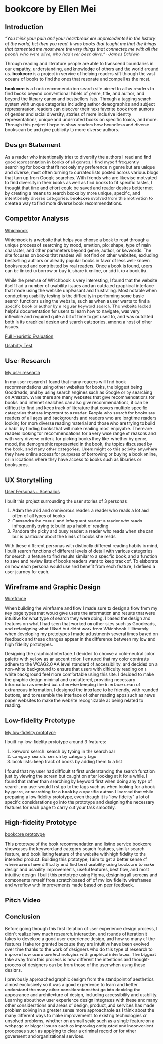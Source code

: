 # bookcore by Ellen Mei


## Introduction

*“You think your pain and your heartbreak are unprecedented in the history of the world, but then you read. It was books that taught me that the things that tormented me most were the very things that connected me with all the people who were alive, who had ever been alive.” ~James Baldwin*

Through reading and literature people are able to transcend boundaries in our empathy, understanding, and knowledge of others and the world around us. **bookcore** is a project in service of helping readers sift through the vast oceans of books to find the ones that resonate and compell us the most.

**bookcore** is a book recommendation search site aimed to allow readers to find books  beyond conventional labels of genre, title, and author, and beyond the literary canon and bestsellers lists. Through a tagging search system with unique categories including author demographics and subject representation, readers can discover their next favorite book from authors of gender and racial diversity, stories of more inclusive identity representations, unique and underrated books on specific topics, and more. Through this project I hope to show readers how boundless and diverse books can be and give publicity to more diverse authors.


## Design Statement

As a reader who intentionally tries to diversify the authors I read and find good representation in books of all genres, I find myself frequently searching for books that fit not only my preference in genre but are unique and diverse, most often turning to currated lists posted across various blogs that turn up from Google searches. With friends who are likewise motivated to find diversity in their books as well as find books to fit specific tastes, I thought that time and effort could be saved and reader desires better met by creating a means to search books by more unique, specific, and intentionally diverse categories. **bookcore** evolved from this motivation to create a way to find more diverse book recommendations.

## Competitor Analysis

[Whichbook](https://www.whichbook.net/)

Whichbook is a website that helps you choose a book to read through a unique process of searching by mood, emotion, plot shape, type of main character, and other parameters beyond genre, author, or keywords. The site focuses on books that readers will not find on other websites, excluding bestselling authors or already popular books in favor of less well-known books rated and contributed by real readers. Once a book is found, users can be linked to borrow or buy it, share it online, or add it to a book list.


While the premise of Whichbook is very interesting, I found that the website itself had a number of usability issues and an outdated graphical interface that made using the website unpleasant and frustrating. Most notable when conducting usability testing is the difficulty in performing some basic search functions using the website, such as when a user wants to find a specific book or author by a regular keyword search. The website lacked helpful documentation for users to learn how to navigate, was very inflexible and required quite a bit of time to get used to, and was outdated both in its graphical design and search categories, among a host of other issues.

[Full Heuristic Evaluation](https://github.com/lnmei/DH150-2020W/tree/master/assignment01)

[Usability Test](https://github.com/lnmei/DH150-2020W/tree/master/assignment02)

## User Research

[My user research](https://github.com/lnmei/DH150-2020W/tree/master/assignment04)

In my user research I found that many readers will find book recommendations using other websites for books, the biggest being Goodreads, and by using search engines such as Google or by searching on Amazon. While there are many websites that give recommendations for books, and internet searches can also give recommendations, it can be difficult to find and keep track of literature that covers multiple specific categories that are important to a reader. People who search for books are readers of all ages and backgrounds and readers who are longtime readers looking for more diverse reading material and those who are trying to build a habit by finding books that will make reading most enjoyable. There are readers looking for recommendations for a very wide range of reasons and with very diverse criteria for picking books they like, whether by genre, mood, the demographic represented in the book, the topics discussed by the book, and many other categories. Users might do this activity anywhere they have online access for purposes of borrowing or buying a book online, or in locations where they have access to books such as libraries or bookstores.

## UX Storytelling

[User Personas + Scenarios](https://github.com/lnmei/DH150-2020W/tree/master/assignment05)

I built this project surrounding the user stories of 3 personas:

1. Adam the avid and omnivorous reader: a reader who reads a lot and often of all types of books
2. Cassandra the casual and infrequent reader: a reader who reads infrequently trying to build up a habit of reading
3. Pandora the picky and busy reader: a reader who reads when she can but is particular about the kinds of books she reads

With these different personas with distinctly different reading habits in mind, I built search functions of different levels of detail with various categories for search, a feature to find results similar to a specific book, and a function to save and review lists of books readers want to keep track of. To elaborate on how each persona would use and benefit from each feature, I defined a user journey for each.


## Wireframe and Graphic Design 

[Wireframe](https://github.com/lnmei/DH150-2020W/blob/master/assignment06/wireframe.PNG)

When building the wireframe and flow I made sure to design a flow from my key page types that would give users the information and results that were intuitive for what type of search they were doing. I based the design and features on what I had seen that worked on other sites such as Goodreads, and redesigning what I liked but didnt work from Whichbook. Ulitmately when developing my prototypes I made adjustments several times based on feedback and these changes appear in the difference between my low and high fidelity prototypes. 

Designing the graphical interface, I decided to choose a cold-neutral color palette with yellow as an accent color. I ensured that my color contrasts adhere to the WCAG2.0 AA level standard of accessibility, and decided on a non-white background to ensure that users with difficulty reading on a white background feel more comfortable using this site. I decided to make the graphic design minimal and uncluttered, providing necessary information as needed but otherwise keeping the interface clean of extraneous information. I designed the interface to be friendly, with rounded buttons, and to resemble the interface of other reading apps such as news paper websites to make the website recognizable as being related to reading.


## Low-fidelity Prototype

[My low-fidelity prototype](https://github.com/lnmei/DH150-2020W/tree/master/assignment06)

I built my low-fidelity prototype around 3 features:

1. keyword search: search by typing in the search bar
2. category search: search by category tags
3. book lists: keep track of books by adding them to a list

I found that my user had difficult at first understanding the search function just by viewing the screen but caught on after looking at it for a while. I found that rather than searching by keyword first when doing any type of search, my user would first go to the tags such as when looking for a book by genre, or searching for a book by a specific author. I learned that while preparing a low fidelity prototype, even though it is "low fidelity" a lot of specific considerations go into the prototype and designing the necessary features for each page to carry out your task smoothly.

## High-fidelity Prototype

[bookcore prototype](https://www.figma.com/file/SSAHuLPvOE0DVNXL1D5zS2/bookcore?node-id=0%3A1)

This prototype of the book recommendation and listing service bookcore showcases the keyword and category search features, similar search feature, and book listing feature of the website with high fidelity to the intended product. Building this prototype, I aim to get a better sense of where users have difficulty and find best usability using bookcore to make design and usability improvements, useful features, best flow, and most intuitive design. I built this prototype using Figma, designing all screens and components myself from scratch based off of my low fidelity wireframes and wireflow with improvements made based on peer feedback.

## Pitch Video

## Conclusion

Before going through this first iteration of user experience design process, I didn't realize how much research, interaction, and rounds of iteration it takes to develope a good user experience design, and how so many of the features I take for granted because they are intuitive have been evolved over time thanks to the work of designers who do this type of research to improve how users use technologies with graphical interfaces. The biggest take away from this process is how different the intentions and thought-process of designers can be from those of the user when using these designs. 

I previously approached graphic desigm from the standpoint of aesthetics almost exclusively so it was a good experience to learn and better understand the many other considerations that go into deciding the appearance and architecture of design, including accessibility and usability. Learning about how user experience design integrates with these and many other considerations and areas of design, product, and services has made problem solving in a greater sense more approachable as I think about the many different ways to make improvements to existing technologies or unsolved problems, whether on a small scale such as a single feature on a webpage or bigger issues such as improving antiquated and inconvenient processes such as applying to clear a criminal record or for other goverment and organizational services.

